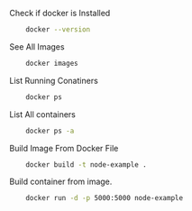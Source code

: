 Check if docker is Installed

```bash
    docker --version
```

See All Images

```bash
    docker images
```

List Running Conatiners

```bash
    docker ps
```

List All containers

```bash
    docker ps -a
```

Build Image From Docker File

```bash
    docker build -t node-example .
```

Build container from image. 

```bash
    docker run -d -p 5000:5000 node-example 
```


